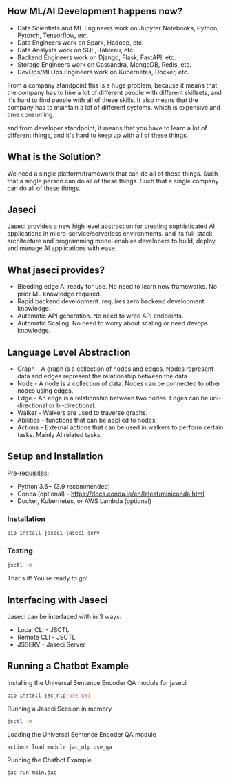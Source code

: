 ## How ML/AI Development happens now?
- Data Scientists and ML Engineers work on Jupyter Notebooks, Python, Pytorch, Tensorflow, etc.
- Data Engineers work on Spark, Hadoop, etc.
- Data Analysts work on SQL, Tableau, etc.
- Backend Engineers work on Django, Flask, FastAPI, etc.
- Storage Engineers work on Cassandra, MongoDB, Redis, etc.
- DevOps/MLOps Engineers work on Kubernetes, Docker, etc.

From a company standpoint this is a huge problem, because it means that the company has to hire a lot of different people with different skillsets, and it's hard to find people with all of these skills. It also means that the company has to maintain a lot of different systems, which is expensive and time consuming.

and from developer standpoint, it means that you have to learn a lot of different things, and it's hard to keep up with all of these things.

## What is the Solution?
We need a single platform/framework that can do all of these things. Such that a single person can do all of these things. Such that a single company can do all of these things.

## Jaseci
Jaseci provides a new high level abstraction for creating sophisticated AI applications in micro-service/serverless environments. and its full-stack architecture and programming model enables developers to build, deploy, and manage AI applications with ease.

## What jaseci provides?
- Bleeding edge AI ready for use. No need to learn new frameworks. No prior ML knowledge required.
- Rapid backend development. requires zero backend development knowledge.
- Automatic API generation. No need to write API endpoints.
- Automatic Scaling. No need to worry about scaling or need devops knowledge.

## Language Level Abstraction
- Graph - A graph is a collection of nodes and edges. Nodes represent data and edges represent the relationship between the data.
- Node - A node is a collection of data. Nodes can be connected to other nodes using edges.
- Edge - An edge is a relationship between two nodes. Edges can be uni-directional or bi-directional.
- Walker - Walkers are used to traverse graphs.
- Abilities - functions that can be applied to nodes.
- Actions - External actions that can be used in walkers to perform certain tasks. Mainly AI related tasks.

## Setup and Installation
Pre-requisites:
- Python 3.6+ (3.9 recommended)
- Conda (optional) - https://docs.conda.io/en/latest/miniconda.html
- Docker, Kubernetes, or AWS Lambda (optional)

### Installation
```bash
pip install jaseci jaseci-serv
```
### Testing
```bash
jsctl -m
```

That's it! You're ready to go!

## Interfacing with Jaseci
Jaseci can be interfaced with in 3 ways:
- Local CLI - JSCTL
- Remote CLI - JSCTL
- JSSERV - Jaseci Server

## Running a Chatbot Example
Installing the Universal Sentence Encoder QA module for jaseci
```bash
pip install jac_nlp[use_qa]
```
Running a Jaseci Session in memory
```bash
jsctl -m
```
Loading the Universal Sentence Encoder QA module
```bash
actions load module jac_nlp.use_qa
```
Running the Chatbot Example
```bash
jac run main.jac
```
